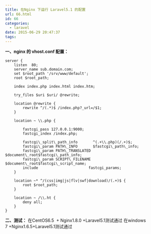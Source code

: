 ```yaml
---
title: 在Nginx 下运行 Laravel5.1 的配置
url: 66.html
id: 66
categories:
  - laravel
date: 2015-06-29 20:47:37
tags:
---
```


**一、nginx 的 vhost.conf 配置：**

	server {
        listen  80;  
		server_name sub.domain.com;  
		set $root_path '/srv/www/default';  
		root $root_path;  
	  
		index index.php index.html index.htm;  
	  
		try_files $uri $uri/ @rewrite;  
	  
		location @rewrite {  
			rewrite ^/(.*)$ /index.php?_url=/$1;  
		}  
	  
		location ~ \\.php {  
	  
			fastcgi_pass 127.0.0.1:9000;  
			fastcgi_index /index.php;  
	  
			fastcgi\_split\_path_info       ^(.+\\.php)(/.+)$;  
			fastcgi\_param PATH\_INFO       $fastcgi\_path\_info;  
			fastcgi\_param PATH\_TRANSLATED $document\_root$fastcgi\_path_info;  
			fastcgi\_param SCRIPT\_FILENAME $document\_root$fastcgi\_script_name;  
			include                       fastcgi_params;
		}  
	  
		location ~* ^/(css|img|js|flv|swf|download)/(.+)$ {  
			root $root_path;  
		}  
	  
		location ~ /\\.ht {  
			deny all;  
		}  
    }

**二、测试：** 在CentOS6.5  + Nginx1.8.0 +Laravel5.1测试通过 在windows 7 +Nginx1.6.5+Laravel5.1测试通过